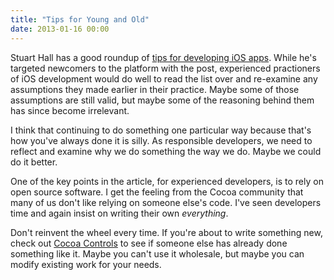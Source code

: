 ```yaml
---
title: "Tips for Young and Old"
date: 2013-01-16 00:00
---
```


<import><p>Stuart Hall has a good roundup of <a href="http://stuartkhall.com/posts/ios-development-tips-i-would-want-if-i-was-starting-out-today">tips for developing iOS apps</a>. While he's targeted newcomers to the platform with the post, experienced practioners of iOS development would do well to read the list over and re-examine any assumptions they made earlier in their practice. Maybe some of those assumptions are still valid, but maybe some of the reasoning behind them has since become irrelevant. </p>

<p>I think that continuing to do something one particular way because that's how you've always done it is silly. As responsible developers, we need to reflect and examine why we do something the way we do. Maybe we could do it better. </p>

<p>One of the key points in the article, for experienced developers, is to rely on open source software. I get the feeling from the Cocoa community that many of us don't like relying on someone else's code. I've seen developers time and again insist on writing their own <em>everything</em>.</p>

<p>Don't reinvent the wheel every time. If you're about to write something new, check out <a href="http://www.cocoacontrols.com">Cocoa Controls</a> to see if someone else has already done something like it. Maybe you can't use it wholesale, but maybe you can modify existing work for your needs. </p></import>

<!-- more -->

